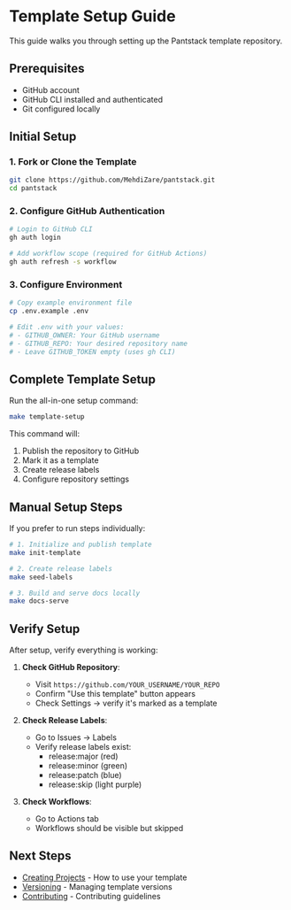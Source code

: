 # Template Setup Guide

This guide walks you through setting up the Pantstack template repository.

## Prerequisites

- GitHub account
- GitHub CLI installed and authenticated
- Git configured locally

## Initial Setup

### 1. Fork or Clone the Template

```bash
git clone https://github.com/MehdiZare/pantstack.git
cd pantstack
```

### 2. Configure GitHub Authentication

```bash
# Login to GitHub CLI
gh auth login

# Add workflow scope (required for GitHub Actions)
gh auth refresh -s workflow
```

### 3. Configure Environment

```bash
# Copy example environment file
cp .env.example .env

# Edit .env with your values:
# - GITHUB_OWNER: Your GitHub username
# - GITHUB_REPO: Your desired repository name
# - Leave GITHUB_TOKEN empty (uses gh CLI)
```

## Complete Template Setup

Run the all-in-one setup command:

```bash
make template-setup
```

This command will:
1. Publish the repository to GitHub
2. Mark it as a template
3. Create release labels
4. Configure repository settings

## Manual Setup Steps

If you prefer to run steps individually:

```bash
# 1. Initialize and publish template
make init-template

# 2. Create release labels
make seed-labels

# 3. Build and serve docs locally
make docs-serve
```

## Verify Setup

After setup, verify everything is working:

1. **Check GitHub Repository**:
   - Visit `https://github.com/YOUR_USERNAME/YOUR_REPO`
   - Confirm "Use this template" button appears
   - Check Settings → verify it's marked as a template

2. **Check Release Labels**:
   - Go to Issues → Labels
   - Verify release labels exist:
     - release:major (red)
     - release:minor (green)
     - release:patch (blue)
     - release:skip (light purple)

3. **Check Workflows**:
   - Go to Actions tab
   - Workflows should be visible but skipped

## Next Steps

- [Creating Projects](creating-projects.md) - How to use your template
- [Versioning](../development/versioning.md) - Managing template versions
- [Contributing](../template/contributing.md) - Contributing guidelines
